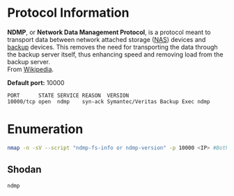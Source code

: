 

 


# **Protocol Information**

**NDMP**, or **Network Data Management Protocol**, is a protocol meant to transport data between network attached storage \([NAS](https://en.wikipedia.org/wiki/Network-attached_storage)\) devices and [backup](https://en.wikipedia.org/wiki/Backup) devices. This removes the need for transporting the data through the backup server itself, thus enhancing speed and removing load from the backup server.  
From [Wikipedia](https://en.wikipedia.org/wiki/NDMP).

**Default port:** 10000

```text
PORT      STATE SERVICE REASON  VERSION
10000/tcp open  ndmp    syn-ack Symantec/Veritas Backup Exec ndmp
```

# **Enumeration**

```bash
nmap -n -sV --script "ndmp-fs-info or ndmp-version" -p 10000 <IP> #Both are default scripts
```

## Shodan

`ndmp`



 


